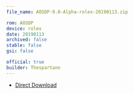 ```yaml
---
file_name: AOSDP-9.0-Alpha-rolex-20190113.zip

rom: AOSDP
device: rolex
date: 20190113
archived: false
stable: false
gsi: false

official: true
builder: Thespartann
---
```


<!-- Insert downloads here: -->

* [Direct Download](https://par01.downloads.aosdp.com/AOSDP-9.0-Alpha-rolex-20190113/)
